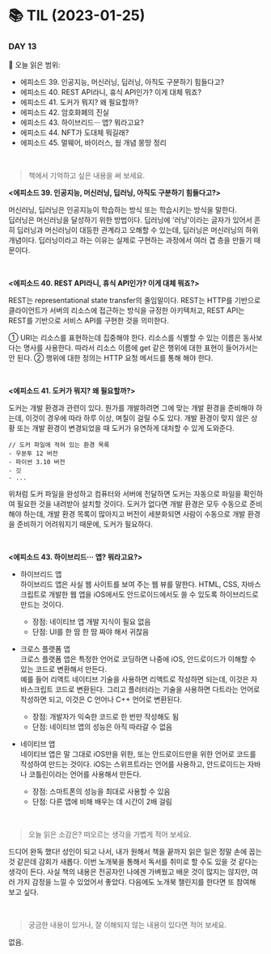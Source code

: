 # :books: TIL (2023-01-25)

### DAY 13
🔖 오늘 읽은 범위:
- 에피소드 39. 인공지능, 머신러닝, 딥러닝, 아직도 구분하기 힘들다고?
- 에피소드 40. REST API라니, 휴식 API인가? 이게 대체 뭐죠?       
- 에피소드 41. 도커가 뭐지? 왜 필요할까?
- 에피소드 42. 암호화폐의 진실
- 에피소드 43. 하이브리드··· 앱? 뭐라고요?
- 에피소드 44. NFT가 도대체 뭐길래?
- 에피소드 45. 멀웨어, 바이러스, 웜 개념 몽땅 정리

<br>

> 책에서 기억하고 싶은 내용을 써 보세요.

**<에피소드 39. 인공지능, 머신러닝, 딥러닝, 아직도 구분하기 힘들다고?>**  

머신러닝, 딥러닝은 인공지능이 학습하는 방식 또는 학습시키는 방식을 말한다.  
딥러닝은 머신러닝을 달성하기 위한 방법이다. 딥러닝에 '러닝'이라는 글자가 있어서 흔히 딥러닝과 머신러닝이 대등한 관계라고 오해할 수 있는데, 딥러닝은 머신러닝의 하위 개념이다. 딥러닝이라고 하는 이유는 실제로 구현하는 과정에서 여러 겹 층을 만들기 때문이다.

<br>

**<에피소드 40. REST API라니, 휴식 API인가? 이게 대체 뭐죠?>**  

REST는 representational state transfer의 줄임말이다. REST는 HTTP를 기반으로 클라이언트가 서버의 리소스에 접근하는 방식을 규정한 아키텍처고, REST API는 REST를 기반으로 서비스 API를 구현한 것을 의미한다.

① URI는 리소스를 표현하는데 집중해야 한다.
리소스를 식별할 수 있는 이름은 동사보다는 명사를 사용한다.
따라서 리소스 이름에 get 같은 행위에 대한 표현이 들어가서는 안 된다.
② 행위에 대한 정의는 HTTP 요청 메서드를 통해 해야 한다.

<br>

**<에피소드 41. 도커가 뭐지? 왜 필요할까?>**  

도커는 개발 환경과 관련이 있다. 뭔가를 개발하려면 그에 맞는 개발 환경을 준비해야 하는데, 이것이 경우에 따라 하루 이상, 며칠이 걸릴 수도 있다. 개발 환경이 맞지 않은 상황 또는 개발 환경이 변경되었을 때 도커가 유연하게 대처할 수 있게 도와준다.  
```
// 도커 파일에 적혀 있는 환경 목록
- 우분투 12 버전
- 파이썬 3.10 버전
- 깃
- ...
```
위처럼 도커 파일을 완성하고 컴퓨터와 서버에 전달하면 도커는 자동으로 파일을 확인하여 필요한 것을 내려받아 설치할 것이다. 도커가 없다면 개발 환경은 모두 수동으로 준비해야 하는데, 개발 환경 목록이 많아지고 버전이 세분화되면 사람이 수동으로 개발 환경을 준비하기 어려워지기 때문에, 도커가 필요하다.

<br>

**<에피소드 43. 하이브리드··· 앱? 뭐라고요?>**  

- 하이브리드 앱  
하이브리드 앱은 사실 웹 사이트를 보여 주는 웹 뷰를 말한다. HTML, CSS, 자바스크립트로 개발한 웹 앱을 iOS에서도 안드로이드에서도 쓸 수 있도록 하이브리드로 만드는 것이다.  
    - 장점: 네이티브 앱 개발 지식이 필요 없음
    - 단점: UI를 한 땀 한 땀 짜야 해서 귀찮음

- 크로스 플랫폼 앱  
크로스 플랫폼 앱은 특정한 언어로 코딩하면 나중에 iOS, 안드로이드가 이해할 수 있는 코드로 변환해서 만든다.  
예를 들어 리액트 네이티브 기술을 사용하면 리액트로 작성하면 되는데, 이것은 자바스크립트 코드로 변환된다. 그리고 플러터라는 기술을 사용하면 다트라는 언어로 작성하면 되고, 이것은 C 언어나 C++ 언어로 변환된다.
    - 장점: 개발자가 익숙한 코드로 한 번만 작성해도 됨
    - 단점: 네이티브 앱의 성능은 아직 따라갈 수 없음

- 네이티브 앱  
네이티브 앱은 말 그대로 iOS만을 위한, 또는 안드로이드만을 위한 언어로 코드를 작성하여 만드는 것이다. iOS는 스위프트라는 언어를 사용하고, 안드로이드는 자바나 코틀린이라는 언어를 사용해서 만든다.
    - 장점: 스마트폰의 성능을 최대로 사용할 수 있음
    - 단점: 다른 앱에 비해 배우는 데 시간이 2배 걸림

<br>

> 오늘 읽은 소감은? 떠오르는 생각을 가볍게 적어 보세요.

드디어 완독 했다! 성인이 되고 나서, 내가 원해서 책을 끝까지 읽은 일은 정말 손에 꼽는 것 같은데 감회가 새롭다. 이번 노개북을 통해서 독서를 취미로 할 수도 있을 것 같다는 생각이 든다. 사실 책의 내용은 전공자인 나에겐 가벼웠고 배운 것이 많지는 않지만, 여러 가지 감정을 느낄 수 있었어서 좋았다. 다음에도 노개북 챌린지를 한다면 또 참여해 보고 싶다.

<br>

> 궁금한 내용이 있거나, 잘 이해되지 않는 내용이 있다면 적어 보세요.

없음.